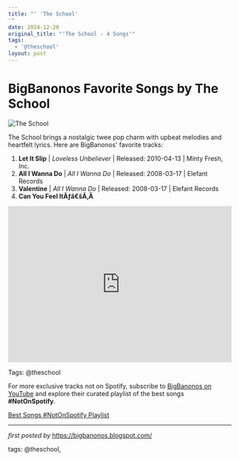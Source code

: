 ```yaml
---
title: "' 'The School'
'"
date: 2024-12-20
original_title: "'The School - 4 Songs'"
tags:
  - '@theschool'
layout: post
---
```

<h1>BigBanonos Favorite Songs by The School</h1>
<img alt="The School" src="https://64.media.tumblr.com/6bc830b3c83c32227fcddd4a376768d8/08e2213beb39e9a5-6f/s1280x1920/900bffab77fdc2d9bc785b330d1136368f05cc1e.png" /> <p>The School brings a nostalgic twee pop charm with upbeat melodies and heartfelt lyrics. Here are BigBanonos' favorite tracks:</p> <ol> <li><strong>Let It Slip</strong> | <em>Loveless Unbeliever</em> | Released: 2010-04-13 | Minty Fresh, Inc.</li> <li><strong>All I Wanna Do</strong> | <em>All I Wanna Do</em> | Released: 2008-03-17 | Elefant Records</li> <li><strong>Valentine</strong> | <em>All I Wanna Do</em> | Released: 2008-03-17 | Elefant Records</li><li><b>Can You Feel ItÃƒâ€šÃ‚Â </b></li>
</ol> <div> <iframe allow="autoplay; clipboard-write; encrypted-media; fullscreen; picture-in-picture" allowfullscreen="" frameborder="0" height="352" loading="lazy" src="https://open.spotify.com/embed/playlist/1W6HHYCcWcNxNnVGzZxUON?utm_source=generator" width="100%"></iframe>
</div>
<p>Tags: @theschool</p>


<!--Subscribe and Playlist Links-->
<div>
    <p>For more exclusive tracks not on Spotify, subscribe to <a href="https://www.youtube.com/@BigBanonos" target="_blank">BigBanonos on YouTube</a> and explore their curated playlist of the best songs <strong>#NotOnSpotify</strong>.</p>
    <p><a href="https://www.youtube.com/playlist?list=PLtuNtuTatqI0kFahUCbtbfenC_ET5O_tr" target="_blank">Best Songs #NotOnSpotify Playlist<br /></a></p></div>

<hr />

<p><em>first posted by</em> <a href="https://bigbanonos.blogspot.com/" rel="noopener" target="_new">https://bigbanonos.blogspot.com/</a></p>

<p>tags: @theschool,</p>

